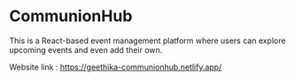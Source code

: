 # CommunionHub
This is a React-based event management platform where users can explore upcoming events and even add their own.

Website link : https://geethika-communionhub.netlify.app/
